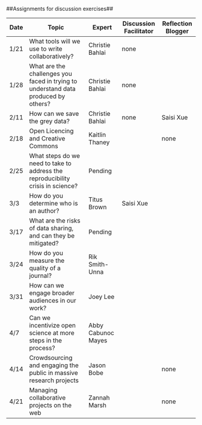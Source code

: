##Assignments for discussion exercises##

Date | Topic | Expert | Discussion Facilitator | Reflection Blogger
----|-----|----|-----|------
1/21|What tools will we use to write collaboratively? | Christie Bahlai | none |
1/28|What are the challenges you faced in trying to understand data produced by others?|Christie Bahlai| none |
2/11|How can we save the grey data?| Christie Bahlai | none |Saisi Xue |
2/18|Open Licencing and Creative Commons| Kaitlin Thaney | |none
2/25|What steps do we need to take to address the reproducibility crisis in science? | Pending | |
3/3| How do you determine who is an author?|Titus Brown | Saisi Xue |
3/17|What are the risks of data sharing, and can they be mitigated? |Pending | |
3/24|How do you measure the quality of a journal? |Rik Smith-Unna | |
3/31|How can we engage broader audiences in our work? |Joey Lee | |
4/7|Can we incentivize open science at more steps in the process? | Abby Cabunoc Mayes | |
4/14|Crowdsourcing and engaging the public in massive research projects | Jason Bobe | | none
4/21| Managing collaborative projects on the web| Zannah Marsh | |none
